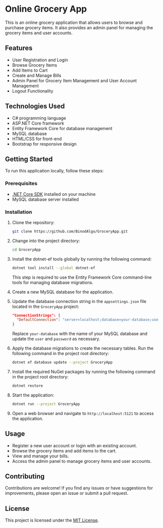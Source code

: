 
# Online Grocery App

This is an online grocery application that allows users to browse and purchase grocery items. It also provides an admin panel for managing the grocery items and user accounts.

## Features

- User Registration and Login
- Browse Grocery Items
- Add Items to Cart
- Create and Manage Bills
- Admin Panel for Grocery Item Management and User Account Management
- Logout Functionality

## Technologies Used

- C# programming language
- ASP.NET Core framework
- Entity Framework Core for database management
- MySQL database
- HTML/CSS for front-end
- Bootstrap for responsive design

## Getting Started

To run this application locally, follow these steps:

### Prerequisites

- [.NET Core SDK](https://dotnet.microsoft.com/download) installed on your machine
- MySQL database server installed

### Installation

1. Clone the repository:

   ```bash
   git clone https://github.com/BinodAlgo/GroceryApp.git
   ```

2. Change into the project directory:

   ```bash
   cd GroceryApp
   ```

3. Install the dotnet-ef tools globally by running the following command:

   ```bash
   dotnet tool install --global dotnet-ef
   ```

   This step is required to use the Entity Framework Core command-line tools for managing database migrations.

4. Create a new MySQL database for the application.

5. Update the database connection string in the `appsettings.json` file located in the `GroceryApp` project:

   ```json
   "ConnectionStrings": {
     "DefaultConnection": "server=localhost;database=your-database;user=root;password=your-password"
   }
   ```

   Replace `your-database` with the name of your MySQL database and update the `user` and `password` as necessary.

6. Apply the database migrations to create the necessary tables. Run the following command in the project root directory:

   ```bash
   dotnet ef database update --project GroceryApp
   ```

7. Install the required NuGet packages by running the following command in the project root directory:

   ```bash
   dotnet restore
   ```

8. Start the application:

   ```bash
   dotnet run --project GroceryApp
   ```

9. Open a web browser and navigate to `http://localhost:5121` to access the application.

## Usage

- Register a new user account or login with an existing account.
- Browse the grocery items and add items to the cart.
- View and manage your bills.
- Access the admin panel to manage grocery items and user accounts.

## Contributing

Contributions are welcome! If you find any issues or have suggestions for improvements, please open an issue or submit a pull request.

## License

This project is licensed under the [MIT License](LICENSE).
```